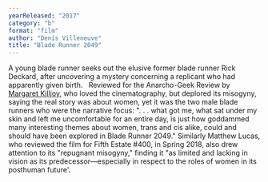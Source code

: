 ```yaml
---
yearReleased: "2017"
category: "b"
format: "film"
author: "Denis Villeneuve"
title: "Blade Runner 2049"
---
```

A young blade runner seeks out the elusive former blade  runner Rick Deckard, after uncovering a mystery concerning a replicant who had  apparently given birth.
 
Reviewed for the Anarcho-Geek Review by <a href="http://www.anarchogeekreview.com/movies/just-like-a-real-girl-blade-runner-2049"> Margaret Killjoy</a>, who loved the cinematography, but deplored its misogyny,  saying the real story was about women, yet it was the two male blade runners who  were the narrative focus: ". . . what got me, what sat under my skin and left me  uncomfortable for an entire day, is just how goddammed many interesting themes  about women, trans and cis alike, could and should have been explored in  Blade Runner 2049." Similarly Matthew Lucas, who reviewed the film for  Fifth Estate #400, in Spring 2018, also drew attention to its "repugnant  misogyny," finding it "as limited and lacking in vision as its  predecessor—especially in respect to the roles of women in its posthuman  future'.